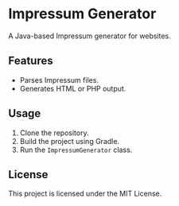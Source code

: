 # Impressum Generator

A Java-based Impressum generator for websites.

## Features
- Parses Impressum files.
- Generates HTML or PHP output.

## Usage
1. Clone the repository.
2. Build the project using Gradle.
3. Run the `ImpressumGenerator` class.

## License
This project is licensed under the MIT License.
